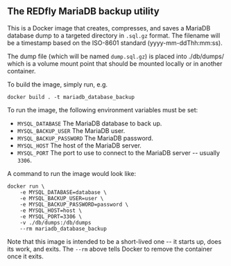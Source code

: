 The REDfly MariaDB backup utility
---------------------------------

This is a Docker image that creates, compresses, and saves a MariaDB database dump to a targeted directory in `.sql.gz` format.
The filename will be a timestamp based on the ISO-8601 standard (yyyy-mm-ddThh:mm:ss).

The dump file (which will be named `dump.sql.gz`) is placed into ./db/dumps/ which is a volume mount point that should be mounted locally or in another container.

To build the image, simply run, e.g.

```
docker build . -t mariadb_database_backup
```

To run the image, the following environment variables must be set:
  - `MYSQL_DATABASE` The MariaDB database to back up.
  - `MYSQL_BACKUP_USER` The MariaDB user.
  - `MYSQL_BACKUP_PASSWORD` The MariaDB password.
  - `MYSQL_HOST` The host of the MariaDB server.
  - `MYSQL_PORT` The port to use to connect to the MariaDB server -- usually `3306`.

A command to run the image would look like:

```
docker run \
    -e MYSQL_DATABASE=database \
    -e MYSQL_BACKUP_USER=user \
    -e MYSQL_BACKUP_PASSWORD=password \
    -e MYSQL_HOST=host \
    -e MYSQL_PORT=3306 \
    -v ./db/dumps:/db/dumps
    --rm mariadb_database_backup
```

Note that this image is intended to be a short-lived one -- it starts up, does its work, and exits. The `--rm` above tells Docker to remove the container once it exits.
